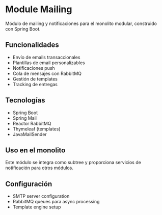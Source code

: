 # Module Mailing

Módulo de mailing y notificaciones para el monolito modular, construido con Spring Boot.

## Funcionalidades
- Envío de emails transaccionales
- Plantillas de email personalizables
- Notificaciones push
- Cola de mensajes con RabbitMQ
- Gestión de templates
- Tracking de entregas

## Tecnologías
- Spring Boot
- Spring Mail
- Reactor RabbitMQ
- Thymeleaf (templates)
- JavaMailSender

## Uso en el monolito
Este módulo se integra como subtree y proporciona servicios de notificación para otros módulos.

## Configuración
- SMTP server configuration
- RabbitMQ queues para async processing
- Template engine setup

